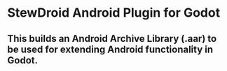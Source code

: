 # StewDroid Android Plugin for Godot

## This builds an Android Archive Library (.aar) to be used for extending Android functionality in Godot.
